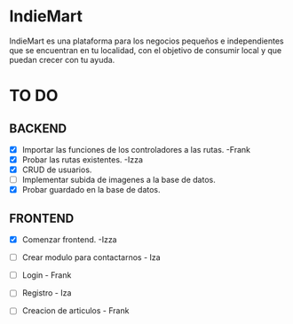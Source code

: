 # IndieMart
IndieMart es una plataforma para los negocios pequeños e independientes que se encuentran en tu localidad, con el objetivo de consumir local y que puedan crecer con tu ayuda.
# TO DO
## BACKEND
- [x] Importar las funciones de los controladores a las rutas. -Frank
- [x] Probar las rutas existentes. -Izza
- [x] CRUD de usuarios.
- [ ] Implementar subida de imagenes a la base de datos.
- [x] Probar guardado en la base de datos.
## FRONTEND
- [x] Comenzar frontend. -Izza
- [ ] Crear modulo para contactarnos - Iza
- [ ] Login - Frank
- [ ] Registro - Iza
- [ ] Creacion de articulos - Frank

